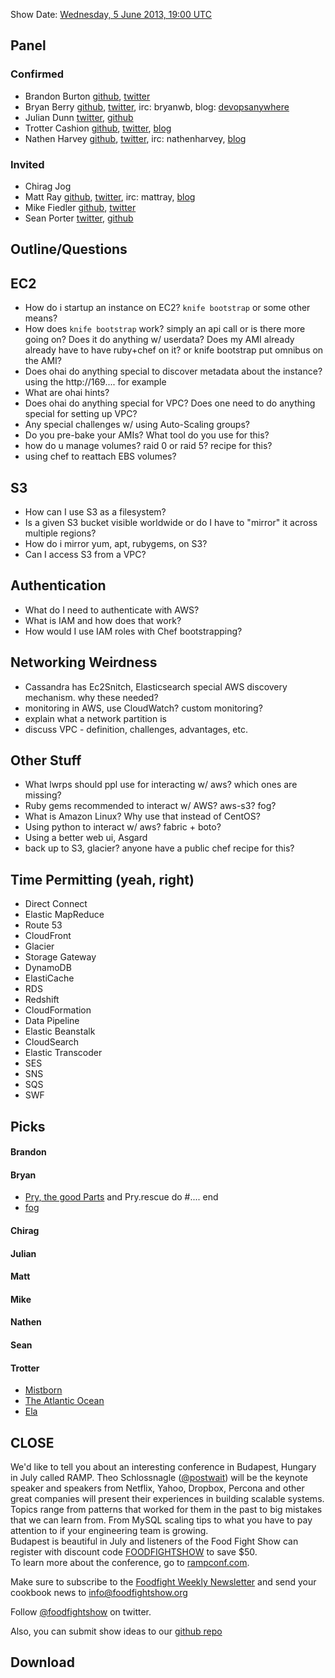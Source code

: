 Show Date:  [Wednesday, 5 June 2013, 19:00 UTC](http://www.timeanddate.com/worldclock/fixedtime.html?msg=Food+Fight+Show+-+AWS&iso=20130605T15&p1=1928)

Panel<a name="panel"></a>
-----

### Confirmed
* Brandon Burton [github](http://github.com/solarce), [twitter](https://twitter.com/solarce)
* Bryan Berry [github](http://github.com/bryanwb), [twitter](http://twitter.com/bryanwb), irc: bryanwb, blog: [devopsanywhere](http://devopsanywhere.blogspot.com)
* Julian Dunn [twitter](https://twitter.com/julian_dunn), [github](https://github.com/juliandunn)
* Trotter Cashion [github](http://github.com/trotter), [twitter](http://twitter.com/cashion), [blog](http://trottercashion.com)
* Nathen Harvey [github](http://github.com/nathenharvey), [twitter](http://twitter.com/nathenharvey), irc: nathenharvey, [blog](http://nathenharvey.com)

### Invited
* Chirag Jog
* Matt Ray [github](http://github.com/mattray), [twitter](http://twitter.com/mattray), irc: mattray, [blog](http://www.leastresistance.net/)
* Mike Fiedler [github](http://github.com/miketheman), [twitter](http://twitter.com/mikefiedler)
* Sean Porter [twitter](https://twitter.com/portertech), [github](https://github.com/portertech)

Outline/Questions
-----------------

EC2
---

* How do i startup an instance on EC2? `knife bootstrap` or some other means?
* How does `knife bootstrap` work? simply an api call or is there more going on? Does it do anything w/ userdata? Does my AMI already 
already have to have ruby+chef on it? or knife bootstrap put omnibus on the AMI?
* Does ohai do anything special to discover metadata about the instance? using the http://169.... for example
* What are ohai hints?
* Does ohai do anything special for VPC? Does one need to do anything special for setting up VPC?
* Any special challenges w/ using Auto-Scaling groups?
* Do you pre-bake your AMIs? What tool do you use for this?
* how do u manage volumes? raid 0 or raid 5? recipe for this?
* using chef to reattach EBS volumes?

S3
---

* How can I use S3 as a filesystem?
* Is a given S3 bucket visible worldwide or do I have to "mirror" it across multiple regions?
* How do i mirror yum, apt, rubygems, on S3?
* Can I access S3 from a VPC?

Authentication
--------------
* What do I need to authenticate with AWS?
* What is IAM and how does that work?
* How would I use IAM roles with Chef bootstrapping?

Networking Weirdness
-------------------

* Cassandra has Ec2Snitch, Elasticsearch special AWS discovery mechanism. why these needed?
* monitoring in AWS, use CloudWatch? custom monitoring?
* explain what a network partition is
* discuss VPC - definition, challenges, advantages, etc.


Other Stuff
-----------

* What lwrps should ppl use for interacting w/ aws? which ones are missing?
* Ruby gems recommended to interact w/ AWS? aws-s3? fog?
* What is Amazon Linux? Why use that instead of CentOS?
* Using python to interact w/ aws? fabric + boto?
* Using a better web ui, Asgard
* back up to S3, glacier? anyone have a public chef recipe for this?

Time Permitting (yeah, right)
----------------------------

* Direct Connect
* Elastic MapReduce
* Route 53
* CloudFront
* Glacier
* Storage Gateway
* DynamoDB
* ElastiCache
* RDS
* Redshift
* CloudFormation
* Data Pipeline
* Elastic Beanstalk
* CloudSearch
* Elastic Transcoder
* SES
* SNS
* SQS
* SWF

Picks<a name="picks"></a>
-----

#### Brandon

#### Bryan  

* [Pry, the good Parts](http://www.confreaks.com/videos/2467-railsconf2013-pry-the-good-parts)
and Pry.rescue do #.... end
* [fog](http://fog.io)

#### Chirag

#### Julian

#### Matt

#### Mike

#### Nathen

#### Sean

#### Trotter

* [Mistborn](http://www.amazon.com/Mistborn-Trilogy-ebook/dp/B004H1TQBW/ref=sr_1_2?ie=UTF8&qid=1370481968&sr=8-2&keywords=mistborn)
* [The Atlantic Ocean](http://en.wikipedia.org/wiki/Atlantic_Ocean)
* [Ela](http://elaphilly.com/)

CLOSE
-----

We'd like to tell you about an interesting conference in Budapest, Hungary in July called RAMP. Theo Schlossnagle ([@postwait](http://twitter.com/postwait)) will be the keynote speaker and speakers from Netflix, Yahoo, Dropbox, Percona and other great companies will present their experiences in building scalable systems. Topics range from patterns that worked for them in the past to big mistakes that we can learn from. From MySQL scaling tips to what you have to pay attention to if your engineering team is growing.  
Budapest is beautiful in July and listeners of the Food Fight Show can register with discount code [FOODFIGHTSHOW](http://rampconf.eventbrite.com/?discount=FOODFIGHTSHOW) to save $50.  
To learn more about the conference, go to [rampconf.com](http://rampconf.com).

Make sure to subscribe to the [Foodfight Weekly Newsletter](http://bit.ly/ffsmail) and send your cookbook
news to info@foodfightshow.org

Follow [@foodfightshow](http://twitter.com/foodfightshow) on twitter.

Also, you can submit show ideas to our [github repo](https://github.com/foodfight/showz)



Download
--------
